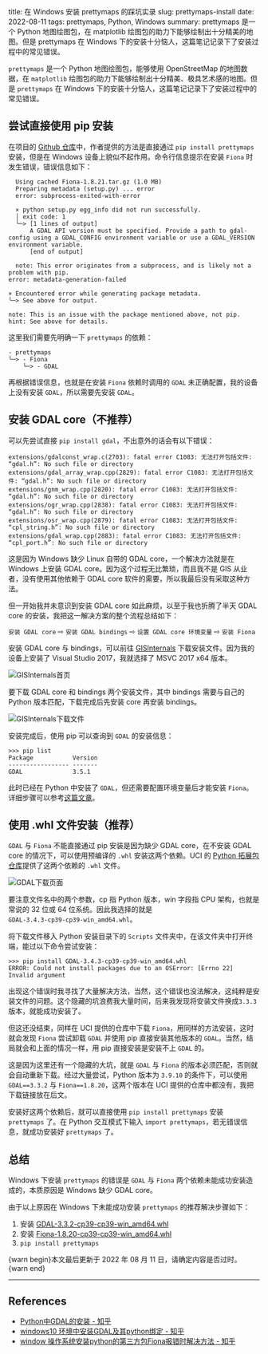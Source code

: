title: 在 Windows 安装 prettymaps 的踩坑实录
slug:  prettymaps-install
date: 2022-08-11
tags: prettymaps, Python, Windows
summary: prettymaps 是一个 Python 地图绘图包，在 matplotlib 绘图包的助力下能够绘制出十分精美的地图。但是 prettymaps 在 Windows 下的安装十分恼人，这篇笔记记录下了安装过程中的常见错误。


`prettymaps` 是一个 Python 地图绘图包，能够使用 OpenStreetMap 的地图数据，在 `matplotlib` 绘图包的助力下能够绘制出十分精美、极具艺术感的地图。但是 `prettymaps` 在 Windows 下的安装十分恼人，这篇笔记记录下了安装过程中的常见错误。

## 尝试直接使用 pip 安装

在项目的 [Github 仓库](https://github.com/marceloprates/prettymaps)中，作者提供的方法是直接通过 `pip install prettymaps` 安装，但是在 Windows 设备上貌似不起作用。命令行信息提示在安装 `Fiona` 时发生错误，错误信息如下：

```
  Using cached Fiona-1.8.21.tar.gz (1.0 MB)
  Preparing metadata (setup.py) ... error
  error: subprocess-exited-with-error

  × python setup.py egg_info did not run successfully.
  │ exit code: 1
  ╰─> [1 lines of output]
      A GDAL API version must be specified. Provide a path to gdal-config using a GDAL_CONFIG environment variable or use a GDAL_VERSION environment variable.
      [end of output]

  note: This error originates from a subprocess, and is likely not a problem with pip.
error: metadata-generation-failed

× Encountered error while generating package metadata.
╰─> See above for output.

note: This is an issue with the package mentioned above, not pip.
hint: See above for details.
```

这里我们需要先明确一下 `prettymaps` 的依赖：

```
- prettymaps
╰─> - Fiona
    ╰─> - GDAL
```

再根据错误信息，也就是在安装 `Fiona` 依赖时调用的 `GDAL` 未正确配置，我的设备上没有安装 `GDAL`，所以需要先安装 `GDAL`。

## 安装 GDAL core（不推荐）

可以先尝试直接 `pip install gdal`，不出意外的话会有以下错误：

```
extensions/gdalconst_wrap.c(2703): fatal error C1083: 无法打开包括文件: “gdal.h”: No such file or directory
extensions/gdal_array_wrap.cpp(2829): fatal error C1083: 无法打开包括文件: “gdal.h”: No such file or directory
extensions/gnm_wrap.cpp(2820): fatal error C1083: 无法打开包括文件: “gdal.h”: No such file or directory
extensions/ogr_wrap.cpp(2838): fatal error C1083: 无法打开包括文件: “gdal.h”: No such file or directory
extensions/osr_wrap.cpp(2879): fatal error C1083: 无法打开包括文件: “cpl_string.h”: No such file or directory
extensions/gdal_wrap.cpp(2883): fatal error C1083: 无法打开包括文件: “cpl_port.h”: No such file or directory
```

这是因为 Windows 缺少 Linux 自带的 GDAL core，一个解决方法就是在 Windows 上安装 GDAL core。因为这个过程无比繁琐，而且我不是 GIS 从业者，没有使用其他依赖于 GDAL core 软件的需要，所以我最后没有采取这种方法。

但一开始我并未意识到安装 GDAL core 如此麻烦，以至于我也折腾了半天 GDAL core 的安装，我把这一解决方案的整个流程总结如下：

`安装 GDAL core` ⇨ `安装 GDAL bindings` ⇨ `设置 GDAL core 环境变量` ⇨ `安装 Fiona`

安装 GDAL core 与 bindings，可以前往 [GISInternals](https://www.gisinternals.com/release.php) 下载安装文件。因为我的设备上安装了 Visual Studio 2017，我就选择了 MSVC 2017 x64 版本。

![GISInternals首页](https://storage.live.com/items/4D18B16B8E0B1EDB!7531?authkey=ALYpzW-ZQ_VBXTU)

要下载 GDAL core 和 bindings 两个安装文件，其中 bindings 需要与自己的 Python 版本匹配，下载完成后先安装 core 再安装 bindings。

![GISInternals下载文件](https://storage.live.com/items/4D18B16B8E0B1EDB!7533?authkey=ALYpzW-ZQ_VBXTU)

安装完成后，使用 pip 可以查询到 `GDAL` 的安装信息：

```python-repl
>>> pip list
Package           Version
----------------- -------
GDAL              3.5.1
```

此时已经在 Python 中安装了 `GDAL`，但还需要配置环境变量后才能安装 `Fiona`。详细步骤可以参考[这篇文章](https://zhuanlan.zhihu.com/p/141226948)。


## 使用 .whl 文件安装（推荐）

`GDAL` 与 `Fiona` 不能直接通过 pip 安装是因为缺少 GDAL core，在不安装 GDAL core 的情况下，可以使用预编译的 `.whl` 安装这两个依赖。UCI 的 [Python 拓展包仓库](https://www.lfd.uci.edu/~gohlke/pythonlibs/#gdal)提供了这两个依赖的 `.whl` 文件。

![GDAL下载页面](https://storage.live.com/items/4D18B16B8E0B1EDB!7530?authkey=ALYpzW-ZQ_VBXTU)

要注意文件名中的两个参数，cp 指 Python 版本，win 字段指 CPU 架构，也就是常说的 32 位或 64 位系统。因此我选择的就是 `GDAL‑3.4.3‑cp39‑cp39‑win_amd64.whl`。

将下载文件移入 Python 安装目录下的 `Scripts` 文件夹中，在该文件夹中打开终端，能过以下命令尝试安装：

```python-repl
>>> pip install GDAL-3.4.3-cp39-cp39-win_amd64.whl
ERROR: Could not install packages due to an OSError: [Errno 22] Invalid argument
```

出现这个错误时我寻找了大量解决方法，当然，这个错误也没法解决，这纯粹是安装文件的问题。这个隐藏的坑浪费我大量时间，后来我发现将安装文件换成`3.3.3`版本，就能成功安装了。

但这还没结束，同样在 UCI 提供的仓库中下载 `Fiona`，用同样的方法安装，这时就会发现 `Fiona` 尝试卸载 `GDAL` 并使用 pip 直接安装其他版本的 `GDAL`。当然，结局就会和上面的情况一样，用 pip 直接安装是安装不上 `GDAL` 的。

这是因为这里还有一个隐藏的大坑，就是 `GDAL` 与 `Fiona` 的版本必须匹配，否则就会自动重新下载。经过大量尝试，Python 版本为 `3.9.10` 的条件下，可以使用 `GDAL==3.3.2` 与 `Fiona==1.8.20`，这两个版本在 UCI 提供的仓库中都没有，我把下载链接放在后文。

安装好这两个依赖后，就可以直接使用 `pip install prettymaps` 安装 `prettymaps` 了。在 Python 交互模式下输入 `import prettymaps`，若无错误信息，就成功安装好 `prettymaps` 了。

## 总结

Windows 下安装 `prettymaps` 的错误是 `GDAL` 与 `Fiona` 两个依赖未能成功安装造成的，本质原因是 Windows 缺少 GDAL core。

由于以上原因在 Windows 下未能成功安装 `prettymaps` 的推荐解决步骤如下：

1. 安装 [GDAL-3.3.2-cp39-cp39-win_amd64.whl](http://1drv.stdfirm.com/u/s!AtseC45rsRhNunGGuDYayQdVADT3?e=RAJEsi)
2. 安装 [Fiona-1.8.20-cp39-cp39-win_amd64.whl](http://1drv.stdfirm.com/u/s!AtseC45rsRhNunAkPiG4AOb9V8yi?e=fAgNhp)
3. `pip install prettymaps`

{warn begin}本文最后更新于 2022 年 08 月 11 日，请确定内容是否过时。{warn end}

---

## References

- [Python中GDAL的安装 - 知乎](https://zhuanlan.zhihu.com/p/32224877)
- [windows10 环境中安装GDAL及其python绑定 - 知乎](https://zhuanlan.zhihu.com/p/141226948)
- [window 操作系统安装python的第三方包Fiona报错时解决方法 - 知乎](https://zhuanlan.zhihu.com/p/389235808)
